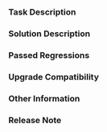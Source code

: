 <!--
Thank you for contributing to **OceanBase**! 

**If this pull request have a significant impact, please make sure you have discussed with OceanBase group.**
-->

### Task Description

<!--
The problem you resolved by this pull request.
You can link the issue via the "close #xxx" or "ref #xxx".
-->

### Solution Description

<!-- Please clearly and consice descipt the solution. -->

### Passed Regressions

<!-- Unittest, mysql test or test it manually? -->

### Upgrade Compatibility

<!-- Please make sure this is compatible with old version or you should give us upgrading solution. -->

### Other Information

<!-- Any information helping to review this pull request. -->

### Release Note
<!--
A concise release note can help users to understand how your pull request makes difference.
-->
